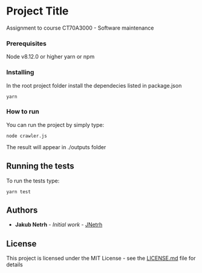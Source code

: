 # Project Title

Assignment to course CT70A3000 - Software maintenance

### Prerequisites

Node v8.12.0 or higher
yarn or npm

### Installing

In the root project folder install the dependecies listed in package.json

```
yarn

```

### How to run

You can run the project by simply type:

```
node crawler.js

```

The result will appear in ./outputs folder

## Running the tests

To run the tests type:

```
yarn test

```

## Authors

- **Jakub Netrh** - _Initial work_ - [JNetrh](https://github.com/JNetrh)

## License

This project is licensed under the MIT License - see the [LICENSE.md](LICENSE.md) file for details
